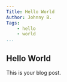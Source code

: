 ```yaml
---
Title: Hello World
Author: Johnny B.
Tags:
    - hello
    - world
...
```


## Hello World
This is your blog post.
